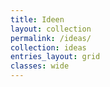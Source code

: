 ```yaml
---
title: Ideen
layout: collection
permalink: /ideas/
collection: ideas
entries_layout: grid
classes: wide
---
```



